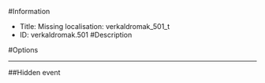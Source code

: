 #Information
 - Title: Missing localisation: verkaldromak_501_t
 - ID: verkaldromak.501
#Description

#Options

___
##Hidden event
